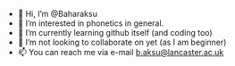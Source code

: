 - 👋 Hi, I’m @Baharaksu
- 👀 I’m interested in phonetics in general.
- 🌱 I’m currently learning github itself (and coding too)
- 💞️ I’m not looking to collaborate on yet (as I am beginner)
- 📫 You can reach me via e-mail b.aksu@lancaster.ac.uk

<!---
Baharaksu/Baharaksu is a ✨ special ✨ repository because its `README.md` (this file) appears on your GitHub profile.
You can click the Preview link to take a look at your changes.
--->
